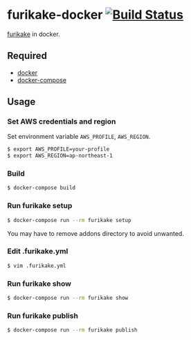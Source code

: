 # furikake-docker [![Build Status](https://travis-ci.org/inokappa/furikake-docker.svg?branch=master)](https://travis-ci.org/inokappa/furikake-docker)

[furikake](https://github.com/inokappa/furikake) in docker.

## Required

- [docker](https://docs.docker.com/)
- [docker-compose](https://docs.docker.com/compose/)

## Usage

### Set AWS credentials and region

Set environment variable `AWS_PROFILE`, `AWS_REGION`.

```sh
$ export AWS_PROFILE=your-profile
$ export AWS_REGION=ap-northeast-1
```

### Build

```sh
$ docker-compose build
```

### Run furikake setup

```sh
$ docker-compose run --rm furikake setup
```

You may have to remove addons directory to avoid unwanted.

### Edit .furikake.yml

```sh
$ vim .furikake.yml
```

### Run furikake show

```sh
$ docker-compose run --rm furikake show
```

### Run furikake publish

```sh
$ docker-compose run --rm furikake publish
```

